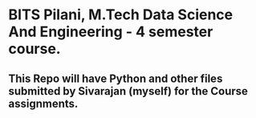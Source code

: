 # BITS Pilani, M.Tech Data Science And Engineering - 4 semester course.

## This Repo will have Python and other files submitted by Sivarajan (myself) for the Course assignments. 
